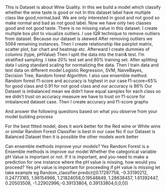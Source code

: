 
This is Dataset is about Wine Quality. In this we build a model which classify whether the wine taste is good or not
In this dataset label have multiple class like good,normal,bad. We are only interested in good and not good so make normal and bad as not good label. Now we have only two classes good and not good taste.
There is no missing value in this dataset.
I create multiple box plot to visualize outliers.
 I use IQR technique to remove outliers from dataset. Because our dataset is skewed
After removing outliers we 5064 remaining instances.
Then I create relationship like pairplot matrix, scatter plot, bar chart and heatmap etc.
Afterward I create dummies of columns (type, pHValue)
Then I split the data into the train& test. I’m stratified sampling .I take 20% test set and 80% training set.
After splitting data I using standard scaling for normalizing the data.
Then I train data and test data on different model Logistic Regression, SVM, NaiveBayes, Decision Tree,
Random forest Algorithm. I also use ensemble method. Random forest f1-score and accuracy is highest in our case f1-score=65% for good class and 0.91 for not good class and our accuracy is 86%
Our Dataset is imbalanced mean we didn’t have equal samples for each class so we didn’t trust on accuracy measure we have to trust on f1-score for imbalanced dataset case.
Then I create accuracy and f1-score graphs 

And answer the following questions based on what you observe from your model building process

For the best fitted model, does it work better for the Red wine or White wine or similar
Random Forest Classifier is best in our case
No if our Dataset is Balanced Dataset then it is possible the other models work better

Can ensemble methods improve your models?
Yes Random Forest is a Ensemble methods is improve our model
Whether the categorical variable pH Value is important or not. If it is important, and you need to make a prediction for one instance where the pH value is missing, how would you proceed?
Yes pH value is important for proceeding if pH value is missing let take example eg Random_classifier.predict([0.17297758, -0.33190212, 0.24773165, 1.96154966, 1.21824058,0.19548849, 1.28638457, 1.61392447, 0.20503508, -1.22902996,-0.39133804, 0.39133804,0,0,0])

